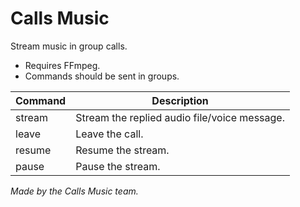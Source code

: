 # Calls Music

Stream music in group calls.  

- Requires FFmpeg.
- Commands should be sent in groups.

|Command|Description|
|------|-|
|stream|Stream the replied audio file/voice message.|
|leave|Leave the call.|
|resume|Resume the stream.|
|pause|Pause the stream.|

_Made by the Calls Music team._
